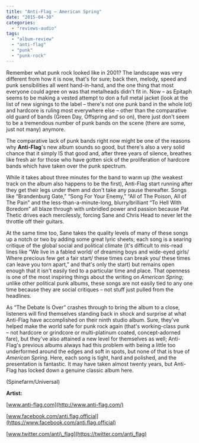 ```yaml
---
title: "Anti-Flag – American Spring"
date: "2015-04-30"
categories: 
  - "reviews-audio"
tags: 
  - "album-review"
  - "anti-flag"
  - "punk"
  - "punk-rock"
---
```


Remember what punk rock looked like in 2001? The landscape was very different from how it is now, that's for sure; back then, melody, speed and punk sensibilities all went hand-in-hand, and the one thing that most everyone could agree on was that metalheads didn't fit in. Now – as Epitaph seems to be making a vested attempt to don a full metal jacket (look at the list of new signings to the label – there's not one punk band in the whole lot) and hardcore is ruling most everywhere else – other than the comparative old guard of bands (Green Day, Offspring and so on), there just don't seem to be a tremendous number of punk bands on the scene (there are some, just not many) anymore.

The comparative lack of punk bands right now might be one of the reasons why **Anti-Flag**'s new album sounds so good, but there's also a very solid chance that it simply IS that good and, after three years of silence, breathes like fresh air for those who have gotten sick of the proliferation of hardcore bands which have taken over the punk spectrum.

While it takes about three minutes for the band to warm up (the weakest track on the album also happens to be the first), Anti-Flag start running after they get their legs under them and don't take any pause thereafter. Songs like “Brandenburg Gate,” “Song For Your Enemy,” “All of The Poison, All of The Pain” and the less-than-a-minute-long, blurry/brilliant “To Hell With Boredom” all blaze through with unbridled power and passion because Pat Thetic drives each mercilessly, forcing Sane and Chris Head to never let the throttle off their guitars.

At the same time too, Sane takes the quality levels of many of these songs up a notch or two by adding some great lyric sheets; each song is a searing critique of the global social and political climate (it's difficult to mis-read lines like “We live in a fabled world/ of dreaming boys and wide-eyed girls/ Where precious few get a fair start/ these times can break you/ these times can leave you torn apart,” and that's only the start) but remains open enough that it isn't easily tied to a particular time and place. That openness is one of the most inspiring things about the writing on _American Spring_; unlike other political punk albums, these songs are not easily tied to any one time because they are social critiques – not stuff just pulled from the headlines.

As “The Debate Is Over” crashes through to bring the album to a close, listeners will find themselves standing back in shock and surprise at what Anti-Flag have accomplished on their ninth studio album. Sure, they've helped make the world safe for punk rock again (that's working-class punk – not hardcore or grindcore or multi-platinum coated, concept-adorned fare), but they've also attained a new level for themselves as well; Anti-Flag's previous albums always had this problem with being a little too underformed around the edges and soft in spots, but none of that is true of _American Spring_. Here, each song is tight, hard and polished, and the presentation is fantastic. It may have taken almost twenty years, but Anti-Flag has locked down a genuine classic album here.

(Spinefarm/Universal)

**Artist:**

[www.anti-flag.com](http://www.anti-flag.com/)

[www.facebook.com/anti.flag.official](https://www.facebook.com/anti.flag.official)

[www.twitter.com/anti\_flag](https://twitter.com/anti_flag)
